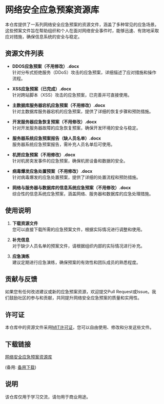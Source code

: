 # 网络安全应急预案资源库

本仓库提供了一系列网络安全应急预案的资源文件，涵盖了多种常见的应急场景。这些预案文件旨在帮助组织和个人在面对网络安全事件时，能够迅速、有效地采取应对措施，确保信息系统的安全与稳定。

## 资源文件列表

- **DDOS应急预案（不用修改）.docx**  
  针对分布式拒绝服务（DDoS）攻击的应急预案，详细描述了应对措施和操作流程。

- **XSS应急预案（已完成）.docx**  
  针对跨站脚本（XSS）攻击的应急预案，已完善并可直接使用。

- **主数据库服务器宕机应急预案（不用修改）.docx**  
  针对主数据库服务器宕机的应急预案，提供了详细的恢复步骤和预防措施。

- **开发服务器应急恢复预案（不用修改）.docx**  
  针对开发服务器故障的应急恢复预案，确保开发环境的安全与稳定。

- **服务器系统应急预案报告（缺人员名单）.docx**  
  服务器系统应急预案报告，需补充人员名单后可使用。

- **机房应急预案（不用修改）.docx**  
  针对机房突发事件的应急预案，确保机房设备和数据的安全。

- **病毒爆发应急处置预案（不用修改）.docx**  
  针对病毒爆发的应急处置预案，提供了详细的处置流程和预防措施。

- **网络与服务器与数据库的信息系统应急预案（不用修改）.docx**  
  综合性的信息系统应急预案，涵盖网络、服务器和数据库的应急处理措施。

## 使用说明

1. **下载资源文件**  
   您可以直接下载所需的应急预案文件，根据实际情况进行调整和使用。

2. **补充信息**  
   对于缺少人员名单的预案文件，请根据组织内部的实际情况进行补充。

3. **应急演练**  
   建议定期进行应急演练，确保预案的有效性和团队成员的熟悉程度。

## 贡献与反馈

如果您有任何改进建议或新的应急预案资源，欢迎提交Pull Request或Issue。我们鼓励社区的参与和贡献，共同提升网络安全应急预案的质量和实用性。

## 许可证

本仓库中的资源文件采用[MIT许可证](LICENSE)，您可以自由使用、修改和分发这些文件。

## 下载链接
[网络安全应急预案资源库](https://pan.quark.cn/s/1444b78b954a) 

(备用: [备用下载](https://pan.baidu.com/s/1bjQHI93dhRooQ6_l9b2E-g?pwd=1234))

## 说明

该仓库仅用于学习交流，请勿用于商业用途。
